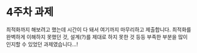 # 4주차 과제

최적화까지 해보려고 했는데 시간이 다 돼서 여기까지 마무리하고 제출합니다. 최적화를 완벽하게 이해하지 못했던 것, 설계(?)를 제대로 하지 못한 것 등등 부족한 부분을 많이 인지할 수 있었던 과제였습니다...!
